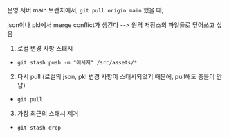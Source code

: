 운영 서버 main 브랜치에서, `git pull origin main` 했을 때, 

json이나 pkl에서 merge conflict가 생긴다 --> 원격 저장소의 파일들로 덮어쓰고 싶음

1. 로컬 변경 사항 스태시
* `git stash push -m "메시지" /src/assets/*`

2. 다시 pull (로컬의 json, pkl 변경 사항이 스태시되었기 때문에, pull해도 충돌이 안남)
* `git pull`

3. 가장 최근의 스태시 제거
* `git stash drop`